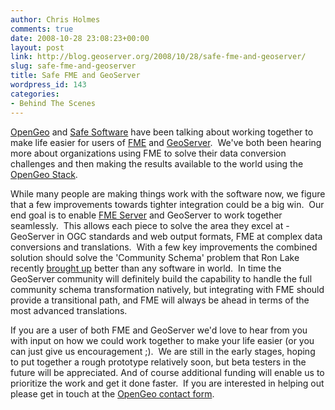 ```yaml
---
author: Chris Holmes
comments: true
date: 2008-10-28 23:08:23+00:00
layout: post
link: http://blog.geoserver.org/2008/10/28/safe-fme-and-geoserver/
slug: safe-fme-and-geoserver
title: Safe FME and GeoServer
wordpress_id: 143
categories:
- Behind The Scenes
---
```


[OpenGeo](http://opengeo.org) and [Safe Software](http://safe.com) have been talking about working together to make life easier for users of [FME](http://www.safe.com/products/overview.php) and [GeoServer](http://geoserver.org).  We've both been hearing more about organizations using FME to solve their data conversion challenges and then making the results available to the world using the [OpenGeo Stack](http://opengeo.org/technology/).

While many people are making things work with the software now, we figure that a few improvements towards tighter integration could be a big win.  Our end goal is to enable [FME Server](http://www.safe.com/products/server/overview.php) and GeoServer to work together seamlessly.  This allows each piece to solve the area they excel at - GeoServer in OGC standards and web output formats, FME at complex data conversions and translations.  With a few key improvements the combined solution should solve the 'Community Schema' problem that Ron Lake recently [brought up](http://www.galdosinc.com/archives/545) better than any software in world.  In time the GeoServer community will definitely build the capability to handle the full community schema transformation natively, but integrating with FME should provide a transitional path, and FME will always be ahead in terms of the most advanced translations.

If you are a user of both FME and GeoServer we'd love to hear from you with input on how we could work together to make your life easier (or you can just give us encouragement ;).  We are still in the early stages, hoping to put together a rough prototype relatively soon, but beta testers in the future will be appreciated. And of course additional funding will enable us to prioritize the work and get it done faster.  If you are interested in helping out please get in touch at the [OpenGeo contact form](http://opengeo.org/contact/ ).
